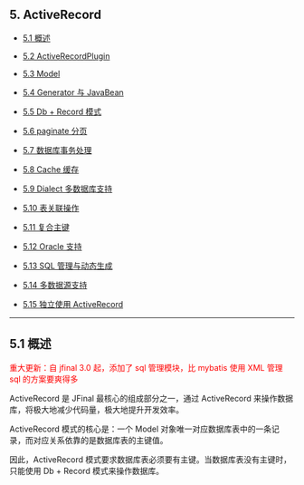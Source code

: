## 5. ActiveRecord

- [5.1 概述]()

- [5.2 ActiveRecordPlugin](5.2_ActiveRecordPlugin.md)

- [5.3 Model](5.3_Model.md)

- [5.4 Generator 与 JavaBean](5.4_Generator与JavaBean.md)

- [5.5 Db + Record 模式](5.5_独创Db+Record模式.md)

- [5.6 paginate 分页](5.6_paginate分页.md)

- [5.7 数据库事务处理](5.7_数据库事务处理.md)

- [5.8 Cache 缓存](5.8_Cache缓存.md)

- [5.9 Dialect 多数据库支持](5.9_Dialect多数据库支持.md)

- [5.10 表关联操作](5.10_表关联操作.md)

- [5.11 复合主键](5.11_复合主键.md)

- [5.12 Oracle 支持](5.12_Oracle支持.md)

- [5.13 SQL 管理与动态生成](5.13_SQL管理与动态生成.md)

- [5.14 多数据源支持](5.14_多数据源支持.md)

- [5.15 独立使用 ActiveRecord](5.15_独立使用ActiveRecord.md)

---

## 5.1 概述

<font color=red>重大更新：自 jfinal 3.0 起，添加了 sql 管理模块，比 mybatis 使用 XML 管理 sql 的方案要爽得多</font><br>

 ActiveRecord 是 JFinal 最核心的组成部分之一，通过 ActiveRecord 来操作数据库，将极大地减少代码量，极大地提升开发效率。

  ActiveRecord 模式的核心是：一个 Model 对象唯一对应数据库表中的一条记录，而对应关系依靠的是数据库表的主键值。

因此，ActiveRecord 模式要求数据库表必须要有主键。当数据库表没有主键时，只能使用 Db + Record 模式来操作数据库。
